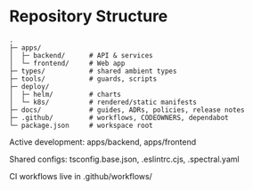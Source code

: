 Repository Structure
====================

```
.
├─ apps/
│  ├─ backend/      # API & services
│  └─ frontend/     # Web app
├─ types/           # shared ambient types
├─ tools/           # guards, scripts
├─ deploy/
│  ├─ helm/         # charts
│  └─ k8s/          # rendered/static manifests
├─ docs/            # guides, ADRs, policies, release notes
├─ .github/         # workflows, CODEOWNERS, dependabot
└─ package.json     # workspace root
```

Active development: apps/backend, apps/frontend

Shared configs: tsconfig.base.json, .eslintrc.cjs, .spectral.yaml

CI workflows live in .github/workflows/
